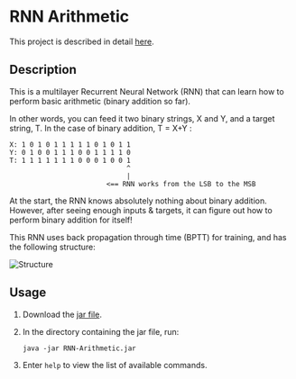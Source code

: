 RNN Arithmetic
================

This project is described in detail [here](http://devankuleindiren.com/Projects/rnn_arithmetic.html).

## Description
This is a multilayer Recurrent Neural Network (RNN) that can learn how to perform basic arithmetic (binary addition so far).

In other words, you can feed it two binary strings, X and Y, and a target string, T. In the case of binary addition, T = X+Y :

```
X: 1 0 1 0 1 1 1 1 1 0 1 0 1 1
Y: 0 1 0 0 1 1 1 0 0 1 1 1 1 0 
T: 1 1 1 1 1 1 1 0 0 0 1 0 0 1
                             ^ 
                             |
                        <== RNN works from the LSB to the MSB
```

At the start, the RNN knows absolutely nothing about binary addition. However, after seeing enough inputs & targets, it can figure out how to perform binary addition for itself!

This RNN uses back propagation through time (BPTT) for training, and has the following structure:

![Structure](http://www.devankuleindiren.com/Images/RNN-Arithmetic.png "RNN Structure")

## Usage
1. Download the [jar file](https://github.com/DevanKuleindiren/RNN-Arithmetic/blob/master/RNN-Arithmetic.jar?raw=true).
2. In the directory containing the jar file, run:

    ```
    java -jar RNN-Arithmetic.jar
    ```

3. Enter `help` to view the list of available commands.
